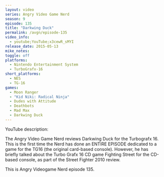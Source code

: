 ```yaml
---
layout: video
series: Angry Video Game Nerd
season: 9
episode: 135
title: "Darkwing Duck"
permalink: /avgn/episode-135
video_info:
  - youtube;YouTube;x3cewR_sMYI
release_date: 2015-05-13
mike_notes:
toggle: off
platforms:
  - Nintendo Entertainment System
  - TurboGrafx-16
short_platforms:
  - NES
  - TG-16
games:
  - Moon Ranger
  - "Kid Niki: Radical Ninja"
  - Dudes with Attitude
  - Deathbots
  - Mad Max
  - Darkwing Duck
---
```


<p class="yt-description">YouTube description:</p>

The Angry Video Game Nerd reviews Darkwing Duck for the Turbografx 16. This is the first time the Nerd has done an ENTIRE EPISODE dedicated to a game for the TG16 (the original card-based console). However, he has briefly talked about the Turbo Grafx 16 CD game Fighting Street for the CD-based console, as part of the Street Fighter 2010 review. 

This is Angry Videogame Nerd episode 135.